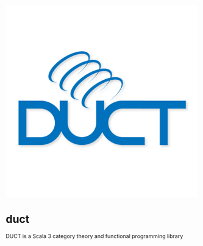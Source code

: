 ![Duct Logo](./ductlogo-medium.png)
# duct
DUCT is a Scala 3 category theory and functional programming library
